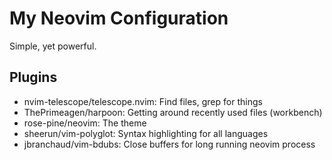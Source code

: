 # My Neovim Configuration

Simple, yet powerful.

## Plugins

- nvim-telescope/telescope.nvim: Find files, grep for things
- ThePrimeagen/harpoon: Getting around recently used files (workbench)
- rose-pine/neovim: The theme
- sheerun/vim-polyglot: Syntax highlighting for all languages
- jbranchaud/vim-bdubs: Close buffers for long running neovim process
